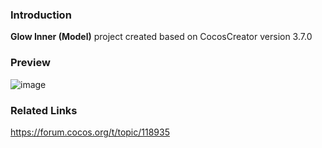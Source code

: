 ### Introduction
**Glow Inner (Model)** project created based on CocosCreator version 3.7.0

### Preview
![image](../../../image/202206/2022062001.png)

### Related Links
https://forum.cocos.org/t/topic/118935